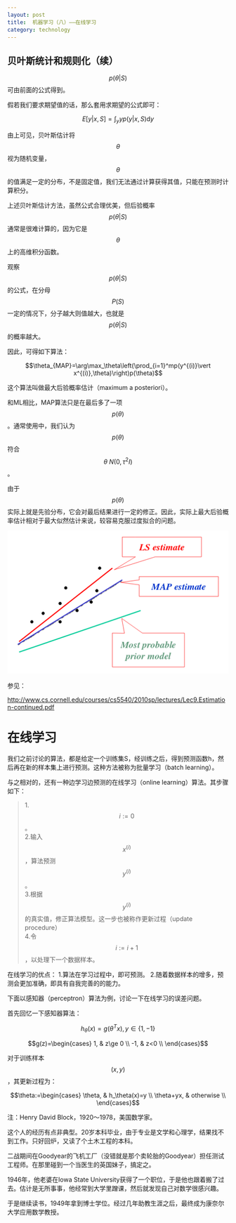 ```yaml
---
layout: post
title:  机器学习（八）——在线学习
category: technology 
---
```


## 贝叶斯统计和规则化（续）

$$p(\theta\vert S)$$可由前面的公式得到。

假若我们要求期望值的话，那么套用求期望的公式即可：

$$E[y\vert x,S]=\int_y yp(y\vert x,S)\mathrm{d}y$$

由上可见，贝叶斯估计将$$\theta$$视为随机变量，$$\theta$$的值满足一定的分布，不是固定值，我们无法通过计算获得其值，只能在预测时计算积分。

上述贝叶斯估计方法，虽然公式合理优美，但后验概率$$p(\theta\vert S)$$通常是很难计算的，因为它是$$\theta$$上的高维积分函数。

观察$$p(\theta\vert S)$$的公式，在分母$$P(S)$$一定的情况下，分子越大则值越大，也就是$$p(\theta\vert S)$$的概率越大。

因此，可得如下算法：

$$\theta_{MAP}=\arg\max_\theta\left(\prod_{i=1}^mp(y^{(i)}\vert x^{(i)},\theta)\right)p(\theta)$$

这个算法叫做最大后验概率估计（maximum a posteriori）。

和ML相比，MAP算法只是在最后多了一项$$p(\theta)$$。通常使用中，我们认为$$p(\theta)$$符合$$\theta~N(0,\tau^2I)$$。

由于$$p(\theta)$$实际上就是先验分布，它会对最后结果进行一定的修正。因此，实际上最大后验概率估计相对于最大似然估计来说，较容易克服过度拟合的问题。

![](/images/article/MAP.png)

参见：

http://www.cs.cornell.edu/courses/cs5540/2010sp/lectures/Lec9.Estimation-continued.pdf

# 在线学习

我们之前讨论的算法，都是给定一个训练集S，经训练之后，得到预测函数h，然后再在新的样本集上进行预测。这种方法被称为批量学习（batch learning）。

与之相对的，还有一种边学习边预测的在线学习（online learning）算法。其步骤如下：

>1.$$i:=0$$。<br/>
>2.输入$$x^{(i)}$$，算法预测$$y^{(i)}$$。<br/>
>3.根据$$y^{(i)}$$的真实值，修正算法模型。这一步也被称作更新过程（update procedure）<br/>
>4.令$$i:=i+1$$，以处理下一个数据样本。

在线学习的优点：
1.算法在学习过程中，即可预测。
2.随着数据样本的增多，预测会更加准确，即具有自我完善的的能力。

下面以感知器（perceptron）算法为例，讨论一下在线学习的误差问题。

首先回忆一下感知器算法：

$$h_\theta(x)=g(\theta^Tx),y\in\{1,-1\}$$

$$g(z)=\begin{cases}
1, & z\ge 0 \\
-1, & z<0 \\
\end{cases}$$

对于训练样本$$(x,y)$$，其更新过程为：

$$\theta:=\begin{cases}
\theta, & h_\theta(x)=y \\
\theta+yx, & otherwise \\
\end{cases}$$

注：Henry David Block，1920～1978，美国数学家。

这个人的经历有点非典型。20岁本科毕业，由于专业是文学和心理学，结果找不到工作。只好回炉，又读了个土木工程的本科。

二战期间在Goodyear的飞机工厂（没错就是那个卖轮胎的Goodyear）担任测试工程师。在那里碰到一个当医生的英国妹子，搞定之。

1946年，他老婆在Iowa State University获得了一个职位，于是他也跟着搬了过去。估计是无所事事，他经常到大学里蹭课，然后就发现自己对数学很感兴趣。

于是继续读书，1949年拿到博士学位。经过几年助教生涯之后，最终成为康奈尔大学应用数学教授。

